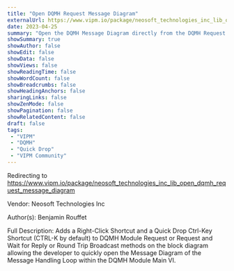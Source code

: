 ```yaml
---
title: "Open DQMH Request Message Diagram"
externalUrl: https://www.vipm.io/package/neosoft_technologies_inc_lib_open_dqmh_request_message_diagram
date: 2023-04-25
summary: "Open the DQMH Message Diagram directly from the DQMH Request VI on your diagram."
showSummary: true
showAuthor: false
showEdit: false
showData: false
showViews: false
showReadingTime: false
showWordCount: false
showBreadcrumbs: false
showHeadingAnchors: false
sharingLinks: false
showZenMode: false
showPagination: false
showRelatedContent: false
draft: false
tags:
 - "VIPM"
 - "DQMH"
 - "Quick Drop"
 - "VIPM Community"
---
```


Redirecting to https://www.vipm.io/package/neosoft_technologies_inc_lib_open_dqmh_request_message_diagram

Vendor: Neosoft Technologies Inc

Author(s): Benjamin Rouffet
 
Full Description:
Adds a Right-Click Shortcut and a Quick Drop Ctrl-Key Shortcut (CTRL-K by default) to DQMH Module Request or Request and Wait for Reply or Round Trip Broadcast methods on the block diagram allowing the developer to quickly open the Message Diagram of the Message Handling Loop within the DQMH Module Main VI.